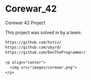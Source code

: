 # Corewar_42
Corewar 42 Project

This project was solved in by a team:

	https://github.com/hstiv/
	https://github.com/ubyrd/
	https://github.com/DenTheProgrammer/
	
	<p align="center">
	  <img src="images/corewar.png">
	</p>
